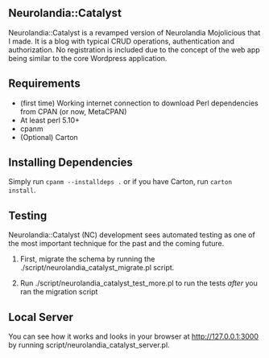 Neurolandia::Catalyst
---------------------
Neurolandia::Catalyst is a revamped version of Neurolandia Mojolicious that I made.
It is a blog with typical CRUD operations, authentication and authorization.
No registration is included due to the concept of the web app being similar to the
core Wordpress application.

Requirements
------------
* (first time) Working internet connection to download Perl dependencies
from CPAN (or now, MetaCPAN)
* At least perl 5.10+
* cpanm
* (Optional) Carton

Installing Dependencies
-----------------------
Simply run `cpanm --installdeps .` or if you have Carton, run `carton install`.

Testing
-------
Neurolandia::Catalyst (NC) development sees automated testing as one of the
most important technique for the past and the coming future.

1. First, migrate the schema by running the
./script/neurolandia_catalyst_migrate.pl script.

2. Run ./script/neurolandia_catalyst_test_more.pl to run the tests *after*
you ran the migration script

Local Server
------------
You can see how it works and looks in your browser at http://127.0.0.1:3000 by
running script/neurolandia_catalyst_server.pl.

